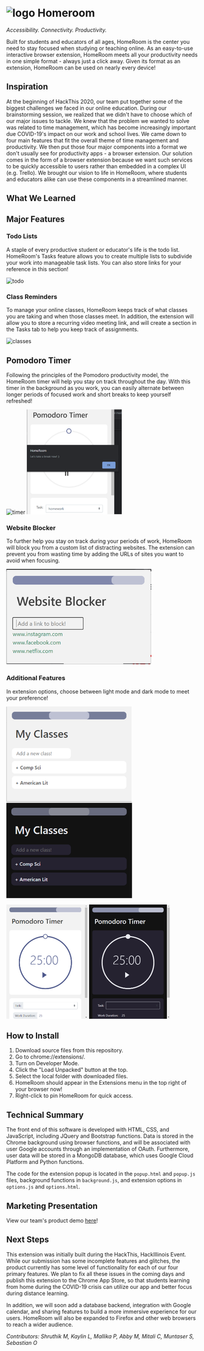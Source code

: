 # <img src="https://github.com/mchow101/productivity-extension/blob/todo/images/homeroom.png" alt="logo" width="35px"> Homeroom
*Accessibility. Connectivity. Productivity.*

Built for students and educators of all ages, HomeRoom is the center you need to stay focused when studying or teaching online. As an easy-to-use interactive browser extension, HomeRoom meets all your productivity needs in one simple format - always just a click away. Given its format as an extension, HomeRoom can be used on nearly every device!

## Inspiration
At the beginning of HackThis 2020, our team put together some of the biggest challenges we faced in our online education. During our brainstorming session, we realized that we didn't have to choose which of our major issues to tackle. We knew that the problem we wanted to solve was related to time management, which has become increasingly important due COVID-19's impact on our work and school lives. We came down to four main features that fit the overall theme of time management and productivity. We then put those four major components into a format we don't usually see for productivity apps - a browser extension. Our solution comes in the form of a browser extension because we want such services to be quickly accessible to users rather than embedded in a complex UI (e.g. Trello). We brought our vision to life in HomeRoom, where students and educators alike can use these components in a streamlined manner.

## What We Learned

## Major Features

### Todo Lists
A staple of every productive student or educator's life is the todo list. HomeRoom's Tasks feature allows you to create multiple lists to subdivide your work into manageable task lists. You can also store links for your reference in this section!

<img src="https://github.com/mchow101/productivity-extension/blob/todo/images/giphy.gif" alt="todo">

### Class Reminders
To manage your online classes, HomeRoom keeps track of what classes you are taking and when those classes meet. In addition, the extension will allow you to store a recurring video meeting link, and will create a section in the Tasks tab to help you keep track of assignments.

<img src="https://github.com/mchow101/productivity-extension/blob/todo/images/gud.gif" alt="classes">

## Pomodoro Timer
Following the principles of the Pomodoro productivity model, the HomeRoom timer will help you stay on track throughout the day. With this timer in the background as you work, you can easily alternate between longer periods of focused work and short breaks to keep yourself refreshed!

<img src="https://github.com/mchow101/productivity-extension/blob/todo/images/giphy%20(1).gif" alt="timer">        <img src="images/pomodoro.png" height="275px" alt="break-msg">

### Website Blocker 
To further help you stay on track during your periods of work, HomeRoom will block you from a custom list of distracting websites. The extension can prevent you from wasting time by adding the URLs of sites you want to avoid when focusing. 

<img src="images/pasted image 0.png" height="250px" alt="blocker">

### Additional Features
In extension options, choose between light mode and dark mode to meet your preference!

<img src="images/light-1.png" height="250px" alt="light1">     <img src="images/dark-1.png" height="250px" alt="dark1">

<img src="images/light-2.png" height="300px" alt="light2">     <img src="images/dark-2.png" height="300px" alt="dark2">

## How to Install
1. Download source files from this repository. 
2. Go to chrome://extensions/.
3. Turn on Developer Mode.
4. Click the "Load Unpacked" button at the top.
5. Select the local folder with downloaded files. 
6. HomeRoom should appear in the Extensions menu in the top right of your browser now!
7. Right-click to pin HomeRoom for quick access.

## Technical Summary
The front end of this software is developed with HTML, CSS, and JavaScript, including JQuery and Bootstrap functions. Data is stored in the Chrome background using browser functions, and will be associated with user Google accounts through an implementation of OAuth. Furthermore, user data will be stored in a MongoDB database, which uses Google Cloud Platform and Python functions.

The code for the extension popup is located in the `popup.html` and `popup.js` files, background functions in `background.js`, and extension options in `options.js` and `options.html`.

## Marketing Presentation
View our team's product demo [here](https://youtu.be/nAbmWyKtlj0)!

## Next Steps
This extension was initially built during the HackThis, HackIllinois Event. While our submission has some incomplete features and glitches, the product currently has some level of functionality for each of our four primary features. We plan to fix all these issues in the coming days and publish this extension to the Chrome App Store, so that students learning from home during the COVID-19 crisis can utilize our app and better focus during distance learning. 

In addition, we will soon add a database backend, integration with Google calendar, and sharing features to build a more immersive experience for our users. HomeRoom will also be expanded to Firefox and other web browsers to reach a wider audience. 

*Contributors: Shruthik M, Kaylin L, Mallika P, Abby M, Mitali C, Muntaser S, Sebastian O*
